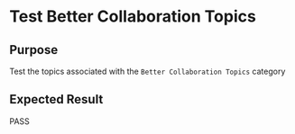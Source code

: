 Test Better Collaboration Topics
================================

Purpose
-------
Test the topics associated with the `Better Collaboration Topics` category

Expected Result
---------------
PASS


<!---
BSSw Metadata:
Publish: preview
Categories: Collaboration
Topics: Projects and organizations, Strategies for more effective teams, Funding sources and programs, Software publishing and citation, Licensing, Discussion and question sites, Conferences and workshops
Tags: training
Level: 2
Prerequisites: defaults
Aggregate: subresource
RSS Update: 2019-04-19
--->
